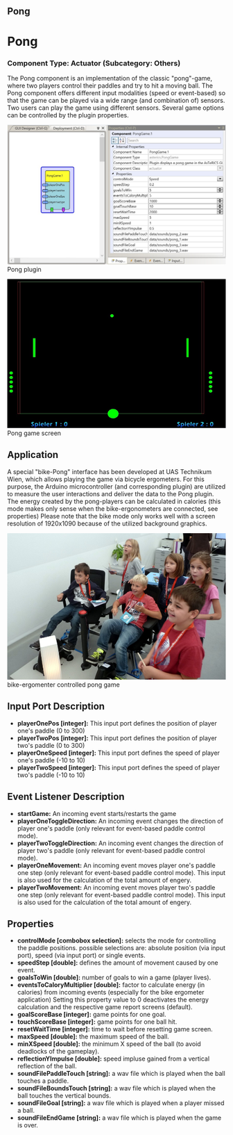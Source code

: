 ##

## Pong

# Pong

### Component Type: Actuator (Subcategory: Others)

The Pong component is an implementation of the classic "pong"-game, where two players control their paddles and try to hit a moving ball. The Pong component offers different input modalities (speed or event-based) so that the game can be played via a wide range (and combination of) sensors. Two users can play the game using different sensors. Several game options can be controlled by the plugin properties.

![Screenshot: Pong plugin](./img/Pong.jpg "Screenshot: Pong plugin")  
Pong plugin

![Screenshot: Pong game screen](./img/PongScreen.jpg "Pong game screen")  
Pong game screen

## Application

A special "bike-Pong" interface has been developed at UAS Technikum Wien, which allows playing the game via bicycle ergometers. For this purpose, the Arduino microcontroller (and corresponding plugin) are utilized to measure the user interactions and deliver the data to the Pong plugin. The energy created by the pong-players can be calculated in calories (this mode makes only sense when the bike-ergonometers are connected, see properties) Please note that the bike mode only works well with a screen resolution of 1920x1090 because of the utilized background graphics.

![bike pong gaming](./img/PongApplication.jpg "bike pong gaming")  
bike-ergomenter controlled pong game

## Input Port Description

- **playerOnePos \[integer\]:** This input port defines the position of player one's paddle (0 to 300)
- **playerTwoPos \[integer\]:** This input port defines the position of player two's paddle (0 to 300)
- **playerOneSpeed \[integer\]:** This input port defines the speed of player one's paddle (-10 to 10)
- **playerTwoSpeed \[integer\]:** This input port defines the speed of player two's paddle (-10 to 10)

## Event Listener Description

- **startGame:** An incoming event starts/restarts the game
- **playerOneToggleDirection:** An incoming event changes the direction of player one's paddle (only relevant for event-based paddle control mode).
- **playerTwoToggleDirection:** An incoming event changes the direction of player two's paddle (only relevant for event-based paddle control mode).
- **playerOneMovement:** An incoming event moves player one's paddle one step (only relevant for event-based paddle control mode). This input is also used for the calculation of the total amount of engery.
- **playerTwoMovement:** An incoming event moves player two's paddle one step (only relevant for event-based paddle control mode). This input is also used for the calculation of the total amount of engery.

## Properties

- **controlMode \[combobox selection\]:** selects the mode for controlling the paddle positions. possible selections are: absolute position (via input port), speed (via input port) or single events.
- **speedStep \[double\]:** defines the amount of movement caused by one event.
- **goalsToWin \[double\]:** number of goals to win a game (player lives).
- **eventsToCaloryMultiplier \[double\]:** factor to calculate energy (in calories) from incoming events (especially for the bike ergometer application) Setting this property value to 0 deactivates the energy calculation and the respective game report screens (default).
- **goalScoreBase \[integer\]:** game points for one goal.
- **touchScoreBase \[integer\]:** game points for one ball hit.
- **resetWaitTime \[integer\]:** time to wait before resetting game screen.
- **maxSpeed \[double\]:** the maximum speed of the ball.
- **minXSpeed \[double\]:** the minimum X speed of the ball (to avoid deadlocks of the gameplay).
- **reflectionYImpulse \[double\]:** speed impluse gained from a vertical reflection of the ball.
- **soundFilePaddleTouch \[string\]:** a wav file which is played when the ball touches a paddle.
- **soundFileBoundsTouch \[string\]:** a wav file which is played when the ball touches the vertical bounds.
- **soundFileGoal \[string\]:** a wav file which is played when a player missed a ball.
- **soundFileEndGame \[string\]:** a wav file which is played when the game is over.
